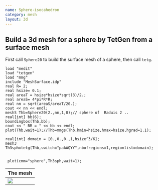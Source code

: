 ```yaml
---
name: Sphere-isocahedron
category: mesh
layout: 3d
---
```


##  Build a 3d mesh for a sphere by TetGen from a surface mesh

First call $\texttt{Sphere20}$ to build the surface mesh of a sphere, then call $\texttt{tetg}$.
~~~freefem
load "medit" 
load "tetgen"
load "mmg"
include "MeshSurface.idp"
real R= 2;
real hsize= 0.1; 
real areaT = hsize*hsize*sqrt(3)/2.;
real areaS= 4*pi*R*R;
real nn = sqrt(areaS/areaT/20.); 
cout << nn << endl; 
meshS Thb=Sphere20(2.,nn,1,0);// sphere of  Raduis 2 ..
real[int] bb(6);
boundingbox(Thb,bb);
cout << " BB = " << bb << endl;
plot(Thb,wait=1);//Thb=mmgs(Thb,hmin=hsize,hmax=hsize,hgrad=1.1);

real[int] domain = [0.,0.,0.,1,hsize^3/6];
mesh3 Th3sph=tetg(Thb,switch="paAAQYY",nbofregions=1,regionlist=domain);


 plot(cmm="sphere",Th3sph,wait=1);
~~~

| The mesh               |
|------------------------|
|![][_solution]          |

[_solution]: https://raw.githubusercontent.com/FreeFem/FreeFem-markdown-figures/main/examples/3d/Sphere-Isocahedron/solution.png